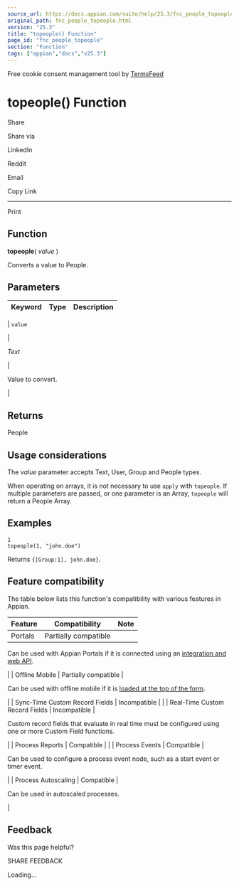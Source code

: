 ```yaml
---
source_url: https://docs.appian.com/suite/help/25.3/fnc_people_topeople.html
original_path: fnc_people_topeople.html
version: "25.3"
title: "topeople() Function"
page_id: "fnc_people_topeople"
section: "Function"
tags: ["appian","docs","v25.3"]
---
```



Free cookie consent management tool by [TermsFeed](https://www.termsfeed.com/)

# topeople() Function

Share

Share via

LinkedIn

Reddit

Email

Copy Link

* * *

Print

## Function

**topeople**( _value_ )

Converts a value to People.

## Parameters

| Keyword | Type | Description |
| --- | --- | --- |
|
`value`

 |

_Text_

 |

Value to convert.

 |

## Returns

People

## Usage considerations

The _value_ parameter accepts Text, User, Group and People types.

When operating on arrays, it is not necessary to use `apply` with `topeople`. If multiple parameters are passed, or one parameter is an Array, `topeople` will return a People Array.

## Examples

```
1
topeople(1, "john.doe")
```

Returns `{[Group:1], john.doe}`.

## Feature compatibility

The table below lists this function's compatibility with various features in Appian.

| Feature | Compatibility | Note |
| --- | --- | --- |
| Portals | Partially compatible |
Can be used with Appian Portals if it is connected using an [integration and web API](portals-design.html#using-partially-compatible-functions-and-objects-in-a-portal).

 |
| Offline Mobile | Partially compatible |

Can be used with offline mobile if it is [loaded at the top of the form](offline-mobile-design-best-practices.html#working-with-partially-compatible-functions).

 |
| Sync-Time Custom Record Fields | Incompatible |  |
| Real-Time Custom Record Fields | Incompatible |

Custom record fields that evaluate in real time must be configured using one or more Custom Field functions.

 |
| Process Reports | Compatible |  |
| Process Events | Compatible |

Can be used to configure a process event node, such as a start event or timer event.

 |
| Process Autoscaling | Compatible |

Can be used in autoscaled processes.

 |

## Feedback

Was this page helpful?

SHARE FEEDBACK

Loading...